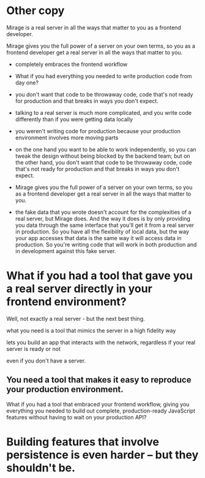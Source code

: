 # Other copy

Mirage is a real server in all the ways that matter to you as a frontend developer.

Mirage gives you the full power of a server on your own terms, so you as a frontend developer get a real server in all the ways that matter to you.

- completely embraces the frontend workflow

- What if you had everything you needed to write production code from day one?
- you don't want that code to be throwaway code, code that's not ready for production and that breaks in ways you don't expect.

- talking to a real server is much more complicated, and you write code differently than if you were getting data locally
- you weren't writing code for production because your production environment involves more moving parts
- on the one hand you want to be able to work independently, so you can tweak the design without being blocked by the backend team; but on the other hand, you don't want that code to be throwaway code, code that's not ready for production and that breaks in ways you don't expect.

- Mirage gives you the full power of a server on your own terms, so you as a frontend developer get a real server in all the ways that matter to you.

- the fake data that you wrote doesn't account for the complexities of a real server, but Mirage does. And the way it does is by only providing you data through the same interface that you'll get it from a real server in production. So you have all the flexibility of local data, but the way your app accesses that data is the same way it will access data in production. So you're writing code that will work in both production and in development against this fake server.



# What if you had a tool that gave you a real server directly in your frontend environment?

Well, not exactly a real server - but the next best thing.


what you need is a tool that mimics the server in a high fidelity way

lets you build an app that interacts with the network, regardless if your real server is ready or not

 even if you don't have a server.

## You need a tool that makes it easy to reproduce your production environment.

What if you had a tool that embraced your frontend workflow, giving you everything you needed to build out complete, production-ready JavaScript features without having to wait on your production API?


# Building features that involve persistence is even harder – but they shouldn't be.

